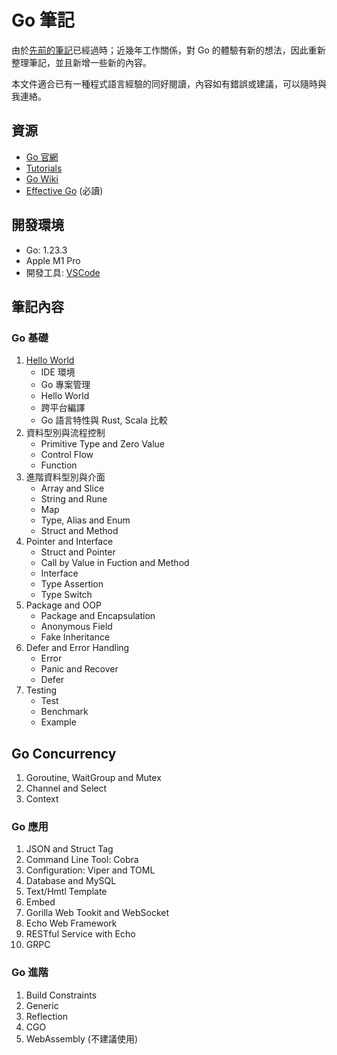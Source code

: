 # Go 筆記

由於[先前的筆記](https://github.com/kigichang/go_course)已經過時；近幾年工作關係，對 Go 的體驗有新的想法，因此重新整理筆記，並且新增一些新的內容。

本文件適合已有一種程式語言經驗的同好閱讀，內容如有錯誤或建議，可以隨時與我連絡。

## 資源

- [Go 官網](https://go.dev/)
- [Tutorials](https://go.dev/doc/tutorial/)
- [Go Wiki](https://go.dev/wiki/)
- [Effective Go](https://go.dev/doc/effective_go) (必讀)

## 開發環境

- Go: 1.23.3
- Apple M1 Pro
- 開發工具: [VSCode](https://code.visualstudio.com/)

## 筆記內容

### Go 基礎

1. [Hello World](hello_world/README.md)
    - IDE 環境
    - Go 專案管理
    - Hello World
    - 跨平台編譯
    - Go 語言特性與 Rust, Scala 比較
1. 資料型別與流程控制
    - Primitive Type and Zero Value
    - Control Flow
    - Function
1. 進階資料型別與介面
    - Array and Slice
    - String and Rune
    - Map
    - Type, Alias and Enum
    - Struct and Method
1. Pointer and Interface
    - Struct and Pointer
    - Call by Value in Fuction and Method
    - Interface
    - Type Assertion
    - Type Switch
1. Package and OOP
    - Package and Encapsulation
    - Anonymous Field
    - Fake Inheritance
1. Defer and Error Handling
    - Error
    - Panic and Recover
    - Defer
1. Testing
    - Test
    - Benchmark
    - Example

## Go Concurrency

1. Goroutine, WaitGroup and Mutex
1. Channel and Select
1. Context

### Go 應用

1. JSON and Struct Tag
1. Command Line Tool: Cobra
1. Configuration: Viper and TOML
1. Database and MySQL
1. Text/Hmtl Template
1. Embed
1. Gorilla Web Tookit and WebSocket
1. Echo Web Framework
1. RESTful Service with Echo
1. GRPC

### Go 進階

1. Build Constraints
1. Generic
1. Reflection
1. CGO
1. WebAssembly (不建議使用)
